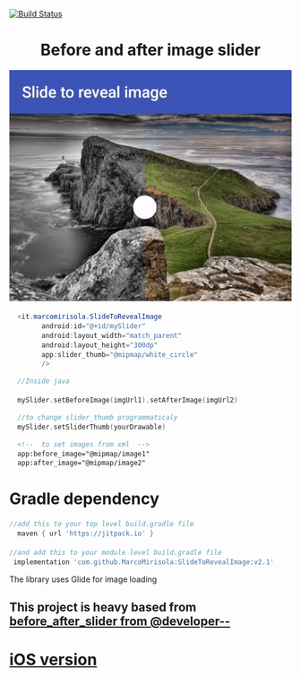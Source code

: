 [![Build Status](https://travis-ci.org/MarcoMirisola/SlideToRevealImage-Android.svg?branch=master)](https://travis-ci.org/MarcoMirisola/SlideToRevealImage-Android)

# <h1 align="center">Before and after image slider</h1>
<p align="center">
  <img src="slide_to_reveal.gif"/>
</p>

```java
  <it.marcomirisola.SlideToRevealImage
        android:id="@+id/mySlider"
        android:layout_width="match_parent"
        android:layout_height="300dp"
        app:slider_thumb="@mipmap/white_circle" 
        />
```

```kotlin
  //Inside java
  
  mySlider.setBeforeImage(imgUrl1).setAfterImage(imgUrl2)  
```

```kotlin
  //to change slider_thumb programmaticaly
  mySlider.setSliderThumb(yourDrawable)
```

```xml  
  <!--  to set images from xml  -->
  app:before_image="@mipmap/image1"
  app:after_image="@mipmap/image2"
```

<h1>Gradle dependency</h1>

```groovy        
//add this to your top level build.gradle file
  maven { url 'https://jitpack.io' }
      
//and add this to your module level build.gradle file
 implementation 'com.github.MarcoMirisola:SlideToRevealImage:v2.1'

```
The library uses Glide for image loading

<h2> This project is heavy based from <a href="https://github.com/developer--/before_after_slider"> before_after_slider from @developer--</a> </h2>

<h1><a href="https://github.com/MarcoMirisola/SlideToRevealImage-iOS">iOS version</a> </h1>
